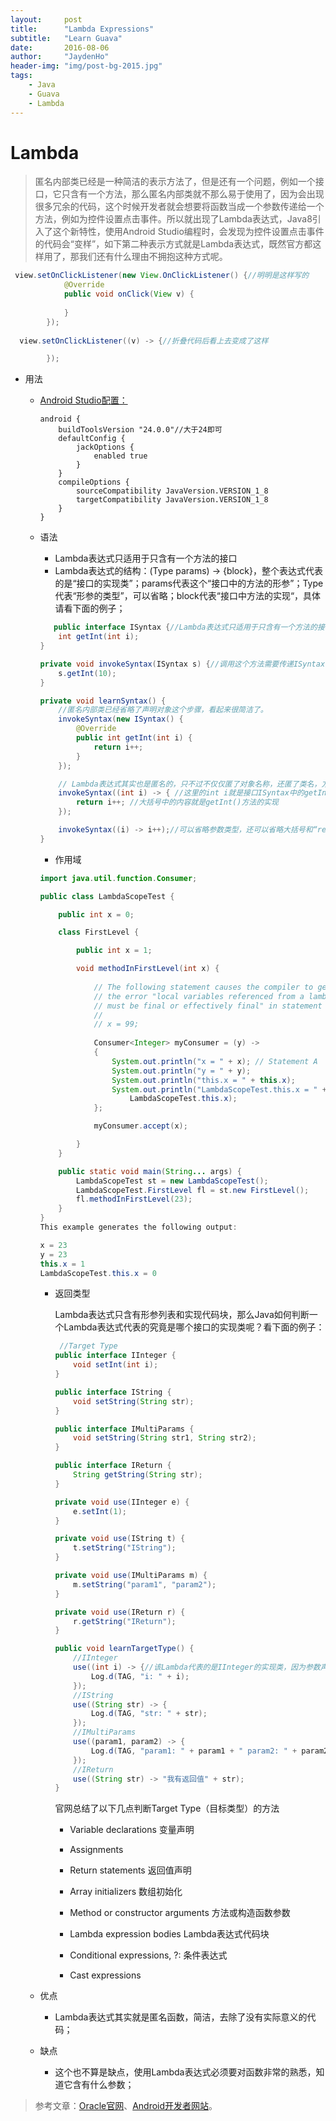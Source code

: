 ```yaml
---
layout:		post
title:		"Lambda Expressions"
subtitle:	"Learn Guava"
date:		2016-08-06
author:		"JaydenHo"
header-img: "img/post-bg-2015.jpg"
tags:
    - Java
    - Guava
    - Lambda
---
```


# Lambda 

> 匿名内部类已经是一种简洁的表示方法了，但是还有一个问题，例如一个接口，它只含有一个方法，那么匿名内部类就不那么易于使用了，因为会出现很多冗余的代码，这个时候开发者就会想要将函数当成一个参数传递给一个方法，例如为控件设置点击事件。所以就出现了Lambda表达式，Java8引入了这个新特性，使用Android Studio编程时，会发现为控件设置点击事件的代码会“变样”，如下第二种表示方式就是Lambda表达式，既然官方都这样用了，那我们还有什么理由不拥抱这种方式呢。

```java
 view.setOnClickListener(new View.OnClickListener() {//明明是这样写的
            @Override
            public void onClick(View v) {
                
            }
        });
        
  view.setOnClickListener((v) -> {//折叠代码后看上去变成了这样

        });  
```


- 用法
    - [Android Studio配置：](https://developer.android.com/preview/j8-jack.html#supported-features)
    
        ```
        android {
            buildToolsVersion "24.0.0"//大于24即可
            defaultConfig {
                jackOptions {
                    enabled true
                }
            }
            compileOptions {
                sourceCompatibility JavaVersion.VERSION_1_8
                targetCompatibility JavaVersion.VERSION_1_8
            }
        }
        ```
		
    - 语法
        - Lambda表达式只适用于只含有一个方法的接口
        - Lambda表达式的结构：(Type params) -> {block}，整个表达式代表的是“接口的实现类”；params代表这个“接口中的方法的形参”；Type代表“形参的类型”，可以省略；block代表“接口中方法的实现“，具体请看下面的例子；
        
        ```java
           public interface ISyntax {//Lambda表达式只适用于只含有一个方法的接口
            int getInt(int i);
        }
    
        private void invokeSyntax(ISyntax s) {//调用这个方法需要传递ISyntax的实现类
            s.getInt(10);
        }
    
        private void learnSyntax() {
            //匿名内部类已经省略了声明对象这个步骤，看起来很简洁了。
            invokeSyntax(new ISyntax() {
                @Override
                public int getInt(int i) {
                    return i++;
                }
            });
    
            // Lambda表达式其实也是匿名的，只不过不仅仅匿了对象名称，还匿了类名，方法名
            invokeSyntax((int i) -> { //这里的int i就是接口ISyntax中的getInt()方法中的参数
                return i++; //大括号中的内容就是getInt()方法的实现
            });
    
            invokeSyntax((i) -> i++);//可以省略参数类型，还可以省略大括号和“return”，直接写返回值
        }
        ```
        
        - 作用域
        
        ```java
        import java.util.function.Consumer;
    
        public class LambdaScopeTest {
    
            public int x = 0;
        
            class FirstLevel {
        
                public int x = 1;
        
                void methodInFirstLevel(int x) {
                    
                    // The following statement causes the compiler to generate
                    // the error "local variables referenced from a lambda expression
                    // must be final or effectively final" in statement A:
                    //
                    // x = 99;
                    
                    Consumer<Integer> myConsumer = (y) -> 
                    {
                        System.out.println("x = " + x); // Statement A
                        System.out.println("y = " + y);
                        System.out.println("this.x = " + this.x);
                        System.out.println("LambdaScopeTest.this.x = " +
                            LambdaScopeTest.this.x);
                    };
        
                    myConsumer.accept(x);
        
                }
            }
        
            public static void main(String... args) {
                LambdaScopeTest st = new LambdaScopeTest();
                LambdaScopeTest.FirstLevel fl = st.new FirstLevel();
                fl.methodInFirstLevel(23);
            }
        }
        This example generates the following output:
        
        x = 23
        y = 23
        this.x = 1
        LambdaScopeTest.this.x = 0
        ```
        
        - 返回类型
            
            Lambda表达式只含有形参列表和实现代码块，那么Java如何判断一个Lambda表达式代表的究竟是哪个接口的实现类呢？看下面的例子：
            
            ```java
             //Target Type
            public interface IInteger {
                void setInt(int i);
            }
        
            public interface IString {
                void setString(String str);
            }
        
            public interface IMultiParams {
                void setString(String str1, String str2);
            }
        
            public interface IReturn {
                String getString(String str);
            }
        
            private void use(IInteger e) {
                e.setInt(1);
            }
        
            private void use(IString t) {
                t.setString("IString");
            }
        
            private void use(IMultiParams m) {
                m.setString("param1", "param2");
            }
        
            private void use(IReturn r) {
                r.getString("IReturn");
            }
        
            public void learnTargetType() {
                //IInteger
                use((int i) -> {//该Lambda代表的是IInteger的实现类，因为参数声明了为int类型
                    Log.d(TAG, "i: " + i);
                });
                //IString
                use((String str) -> {
                    Log.d(TAG, "str: " + str);
                });
                //IMultiParams
                use((param1, param2) -> {
                    Log.d(TAG, "param1: " + param1 + " param2: " + param2);
                });
                //IReturn
                use((String str) -> "我有返回值" + str);
            }
            ```
			
           官网总结了以下几点判断Target Type（目标类型）的方法
           
            - Variable declarations 变量声明
    
            - Assignments   
    
            - Return statements     返回值声明
            
            - Array initializers    数组初始化
            
            - Method or constructor arguments   方法或构造函数参数
            
            - Lambda expression bodies  Lambda表达式代码块
            
            - Conditional expressions, ?: 条件表达式
            
            - Cast expressions  
            
    - 优点
        - Lambda表达式其实就是匿名函数，简洁，去除了没有实际意义的代码；
    - 缺点
        - 这个也不算是缺点，使用Lambda表达式必须要对函数非常的熟悉，知道它含有什么参数；
        
>  参考文章：[Oracle官网](https://docs.oracle.com/javase/tutorial/java/javaOO/lambdaexpressions.html#syntax)、[Android开发者网站](https://developer.android.com/preview/j8-jack.html#supported-features)。
